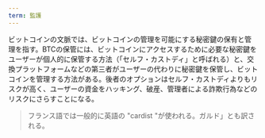 ```yaml
---
term: 監護
---
```

ビットコインの文脈では、ビットコインの管理を可能にする秘密鍵の保有と管理を指す。BTCの保管には、ビットコインにアクセスするために必要な秘密鍵をユーザーが個人的に保管する方法（「セルフ・カストディ」と呼ばれる）と、交換プラットフォームなどの第三者がユーザーの代わりに秘密鍵を保管し、ビットコインを管理する方法がある。後者のオプションはセルフ・カストディよりもリスクが高く、ユーザーの資金をハッキング、破産、管理者による詐欺行為などのリスクにさらすことになる。

> フランス語では一般的に英語の "cardist "が使われる。ガルド」とも訳される。